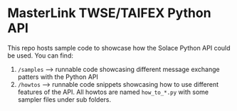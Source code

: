# MasterLink TWSE/TAIFEX Python API

This repo hosts sample code to showcase how the Solace Python API could be used. You can find:

1. `/samples` --> runnable code showcasing different message exchange patters with the Python API
1. `/howtos` --> runnable code snippets showcasing how to use different features of the API. All howtos are named `how_to_*.py` with some sampler files under sub folders.